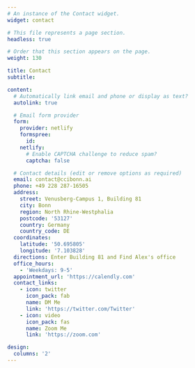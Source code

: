 ```yaml
---
# An instance of the Contact widget.
widget: contact

# This file represents a page section.
headless: true

# Order that this section appears on the page.
weight: 130

title: Contact
subtitle:

content:
  # Automatically link email and phone or display as text?
  autolink: true

  # Email form provider
  form:
    provider: netlify
    formspree:
      id:
    netlify:
      # Enable CAPTCHA challenge to reduce spam?
      captcha: false

  # Contact details (edit or remove options as required)
  email: contact@ccibonn.ai
  phone: +49 228 287-16505
  address:
    street: Venusberg-Campus 1, Building 81
    city: Bonn
    region: North Rhine-Westphalia
    postcode: '53127'
    country: Germany
    country_code: DE
  coordinates:
    latitude: '50.695805'
    longitude: '7.103828'
  directions: Enter Building 81 and Find Alex's office
  office_hours:
    - 'Weekdays: 9-5'
  appointment_url: 'https://calendly.com'
  contact_links:
    - icon: twitter
      icon_pack: fab
      name: DM Me
      link: 'https://twitter.com/Twitter'
    - icon: video
      icon_pack: fas
      name: Zoom Me
      link: 'https://zoom.com'

design:
  columns: '2'
---
```

